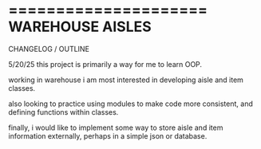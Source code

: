 =====================
WAREHOUSE AISLES
=====================

CHANGELOG / OUTLINE

5/20/25
this project is primarily a way for me to learn OOP.

working in  warehouse i am most interested in developing aisle and item classes.

also looking to practice using modules to make code more consistent, and defining functions within classes.

finally, i would like to implement some way to store aisle and item information externally, perhaps in a simple json or database.